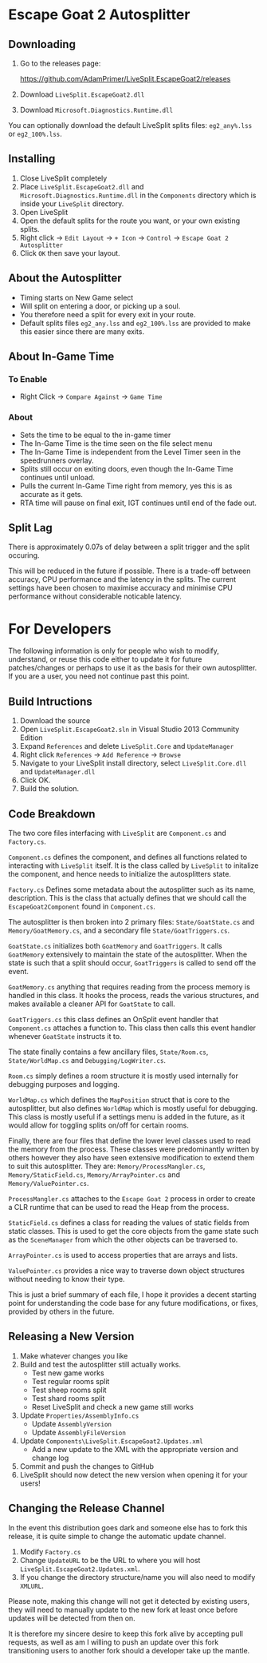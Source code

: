 # Escape Goat 2 Autosplitter #

## Downloading ##

1. Go to the releases page:

    https://github.com/AdamPrimer/LiveSplit.EscapeGoat2/releases

2. Download `LiveSplit.EscapeGoat2.dll`
3. Download `Microsoft.Diagnostics.Runtime.dll`

You can optionally download the default LiveSplit splits files: `eg2_any%.lss`
or `eg2_100%.lss`.

## Installing ##

1. Close LiveSplit completely
2. Place `LiveSplit.EscapeGoat2.dll` and `Microsoft.Diagnostics.Runtime.dll` in
   the `Components` directory which is inside your `LiveSplit` directory.
3. Open LiveSplit
4. Open the default splits for the route you want, or your own existing splits.
5. Right click -> `Edit Layout` -> `+ Icon` -> `Control` -> `Escape Goat 2
   Autosplitter`
6. Click `OK` then save your layout.

## About the Autosplitter ##

- Timing starts on New Game select
- Will split on entering a door, or picking up a soul.
- You therefore need a split for every exit in your route.
- Default splits files `eg2_any.lss` and `eg2_100%.lss` are provided to make
  this easier since there are many exits.

## About In-Game Time ##

### To Enable ###

- Right Click -> `Compare Against` -> `Game Time`

### About ###

- Sets the time to be equal to the in-game timer
- The In-Game Time is the time seen on the file select menu
- The In-Game Time is independent from the Level Timer seen in the speedrunners
  overlay.
- Splits still occur on exiting doors, even though the In-Game Time continues
  until unload.
- Pulls the current In-Game Time right from memory, yes this is as accurate as
  it gets.
- RTA time will pause on final exit, IGT continues until end of the fade out. 

## Split Lag ##

There is approximately 0.07s of delay between a split trigger and the split
occuring. 

This will be reduced in the future if possible. There is a trade-off between
accuracy, CPU performance and the latency in the splits. The current settings
have been chosen to maximise accuracy and minimise CPU performance without
considerable noticable latency.

# For Developers #

The following information is only for people who wish to modify, understand, or
reuse this code either to update it for future patches/changes or perhaps to
use it as the basis for their own autosplitter. If you are a user, you need not
continue past this point.

## Build Intructions ##

1. Download the source
2. Open `LiveSplit.EscapeGoat2.sln` in Visual Studio 2013 Community Edition
3. Expand `References` and delete `LiveSplit.Core` and `UpdateManager`
4. Right click `References` -> `Add Reference` -> `Browse`
5. Navigate to your LiveSplit install directory, select `LiveSplit.Core.dll`
   and `UpdateManager.dll`
6. Click OK.
7. Build the solution.

## Code Breakdown ##

The two core files interfacing with `LiveSplit` are `Component.cs` and
`Factory.cs`.

`Component.cs` defines the component, and defines all functions related to
interacting with `LiveSplit` itself. It is the class called by `LiveSplit` to
initalize the component, and hence needs to initialize the autosplitters state.

`Factory.cs` Defines some metadata about the autosplitter such as its name,
description. This is the class that actually defines that we should call the
`EscapeGoat2Component` found in `Component.cs`.

The autosplitter is then broken into 2 primary files: `State/GoatState.cs` and
`Memory/GoatMemory.cs`, and a secondary file `State/GoatTriggers.cs`.

`GoatState.cs` initializes both `GoatMemory` and `GoatTriggers`. It calls
`GoatMemory` extensively to maintain the state of the autosplitter. When the
state is such that a split should occur, `GoatTriggers` is called to send off
the event.

`GoatMemory.cs` anything that requires reading from the process memory is
handled in this class. It hooks the process, reads the various structures, and
makes available a cleaner API for `GoatState` to call.

`GoatTriggers.cs` this class defines an OnSplit event handler that
`Component.cs` attaches a function to. This class then calls this event handler
whenever `GoatState` instructs it to.

The state finally contains a few ancillary files, `State/Room.cs`,
`State/WorldMap.cs` and `Debugging/LogWriter.cs`.

`Room.cs` simply defines a room structure it is mostly used internally for
debugging purposes and logging.

`WorldMap.cs` which defines the `MapPosition` struct that is core to the
autosplitter, but also defines `WorldMap` which is mostly useful for debugging.
This class is mostly useful if a settings menu is added in the future, as it
would allow for toggling splits on/off for certain rooms.

Finally, there are four files that define the lower level classes used to read
the memory from the process. These classes were predominantly written by others
however they also have seen extensive modification to extend them to suit this
autosplitter. They are: `Memory/ProcessMangler.cs`, `Memory/StaticField.cs`,
`Memory/ArrayPointer.cs` and `Memory/ValuePointer.cs`.

`ProcessMangler.cs` attaches to the `Escape Goat 2` process in order to create
a CLR runtime that can be used to read the Heap from the process.

`StaticField.cs` defines a class for reading the values of static fields from
static classes. This is used to get the core objects from the game state such
as the `SceneManager` from which the other objects can be traversed to.

`ArrayPointer.cs` is used to access properties that are arrays and lists.

`ValuePointer.cs` provides a nice way to traverse down object structures
without needing to know their type.

This is just a brief summary of each file, I hope it provides a decent starting
point for understanding the code base for any future modifications, or fixes,
provided by others in the future.

## Releasing a New Version ##

1. Make whatever changes you like
2. Build and test the autosplitter still actually works.
    - Test new game works
    - Test regular rooms split
    - Test sheep rooms split
    - Test shard rooms split
    - Reset LiveSplit and check a new game still works
3. Update `Properties/AssemblyInfo.cs`
    - Update `AssemblyVersion`
    - Update `AssemblyFileVersion`
4. Update `Components\LiveSplit.EscapeGoat2.Updates.xml`
    - Add a new update to the XML with the appropriate version and change log
5. Commit and push the changes to GitHub
6. LiveSplit should now detect the new version when opening it for your users!

## Changing the Release Channel ## 

In the event this distribution goes dark and someone else has to fork this
release, it is quite simple to change the automatic update channel.

1. Modify `Factory.cs`
2. Change `UpdateURL` to be the URL to where you will host
   `LiveSplit.EscapeGoat2.Updates.xml`. 
3. If you change the directory structure/name you will also need to modify
   `XMLURL`.

Please note, making this change will not get it detected by existing users,
they will need to manually update to the new fork at least once before updates
will be detected from then on. 

It is therefore my sincere desire to keep this fork alive by accepting pull
requests, as well as am I willing to push an update over this fork
transitioning users to another fork should a developer take up the mantle.
